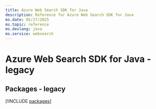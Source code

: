 ```yaml
---
title: Azure Web Search SDK for Java
description: Reference for Azure Web Search SDK for Java
ms.date: 05/27/2025
ms.topic: reference
ms.devlang: java
ms.service: websearch
---
```

# Azure Web Search SDK for Java - legacy
## Packages - legacy
[!INCLUDE [packages](web-search-index.md)]